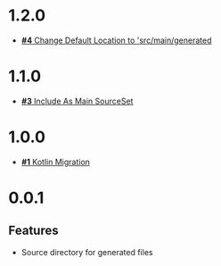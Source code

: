 # 1.2.0

* [**#4** Change Default Location to 'src/main/generated](https://github.com/Scalified/gradle-sourcegen-plugin/issues/4)

# 1.1.0

* [**#3** Include As Main SourceSet](https://github.com/Scalified/gradle-sourcegen-plugin/issues/3)

# 1.0.0

* [**#1** Kotlin Migration](https://github.com/Scalified/gradle-sourcegen-plugin/issues/1)

# 0.0.1

## Features

* Source directory for generated files
